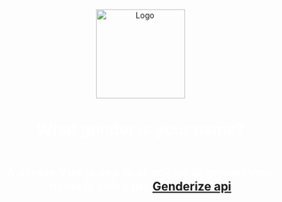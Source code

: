 <div align="center" style="display: flex; flex-direction: column; justify-content: center; align-items: center; height: 100vh;">
    <img  width="160" src="https://i.ibb.co/wCdnyTJ/logo.png" alt="Logo" class="scaled-image">
    <h1 style="color: white; " class="white-text scaled-text">What gender is your name?</h1>
    <h2 style="color: white; " class="white-text scaled-text">A simple Vue.js app to check what gender your name is using the <a href="https://genderize.io/">Genderize api</a></h2>
</div>
